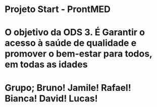 # Projeto Start - ProntMED

# O objetivo da ODS 3. É Garantir o acesso à saúde de qualidade e promover o bem-estar para todos, em todas as idades

# Grupo;  Bruno! Jamile! Rafael! Bianca! David! Lucas!



